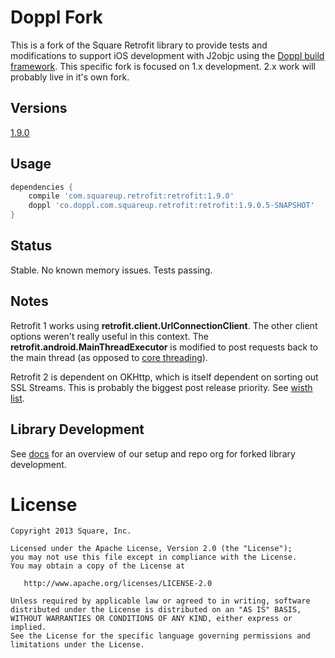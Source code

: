 # Doppl Fork

This is a fork of the Square Retrofit library to provide tests and modifications to support 
iOS development with J2objc using the [Doppl build framework](http://doppl.co/). This specific 
fork is focused on 1.x development. 2.x work will probably live in it's own fork.

## Versions

[1.9.0](https://github.com/doppllib/retrofit-doppl/tree/v1.9.0)

## Usage

```groovy
dependencies {
    compile 'com.squareup.retrofit:retrofit:1.9.0'
    doppl 'co.doppl.com.squareup.retrofit:retrofit:1.9.0.5-SNAPSHOT'
}
```

## Status

Stable. No known memory issues. Tests passing.

## Notes

Retrofit 1 works using **retrofit.client.UrlConnectionClient**. The other client options weren't really
useful in this context. The **retrofit.android.MainThreadExecutor** is modified to post requests back 
to the main thread (as opposed to [core threading](https://github.com/doppllib/core-doppl)).

Retrofit 2 is dependent on OKHttp, which is itself dependent on sorting out SSL Streams. This is 
probably the biggest post release priority. See [wisth list](http://doppl.co/docs/librarystatus.html).

## Library Development

See [docs](http://doppl.co/docs/createlibrary.html) for an overview of our setup and repo org for forked library development.

License
=======

    Copyright 2013 Square, Inc.

    Licensed under the Apache License, Version 2.0 (the "License");
    you may not use this file except in compliance with the License.
    You may obtain a copy of the License at

       http://www.apache.org/licenses/LICENSE-2.0

    Unless required by applicable law or agreed to in writing, software
    distributed under the License is distributed on an "AS IS" BASIS,
    WITHOUT WARRANTIES OR CONDITIONS OF ANY KIND, either express or implied.
    See the License for the specific language governing permissions and
    limitations under the License.


 [1]: http://square.github.io/retrofit/
 [2]: http://repository.sonatype.org/service/local/artifact/maven/redirect?r=central-proxy&g=com.squareup.retrofit&a=retrofit&v=LATEST
